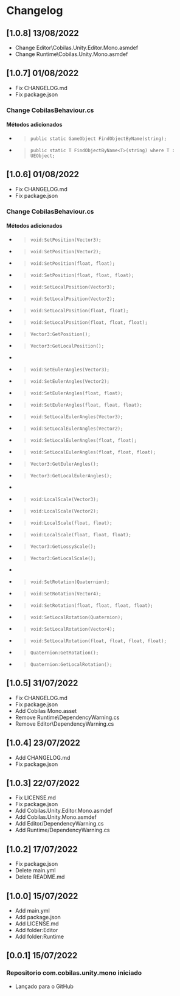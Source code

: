 # Changelog
## [1.0.8] 13/08/2022
- Change Editor\Cobilas.Unity.Editor.Mono.asmdef
- Change Runtime\Cobilas.Unity.Mono.asmdef
## [1.0.7] 01/08/2022
- Fix CHANGELOG.md
- Fix package.json
### Change CobilasBehaviour.cs
#### Métodos adicionados
- > `public static GameObject FindObjectByName(string);`
- > `public static T FindObjectByName<T>(string) where T : UEObject;`
## [1.0.6] 01/08/2022
- Fix CHANGELOG.md
- Fix package.json
### Change CobilasBehaviour.cs
#### Métodos adicionados
- > `void:SetPosition(Vector3);`
- > `void:SetPosition(Vector2);`
- > `void:SetPosition(float, float);`
- > `void:SetPosition(float, float, float);`
- > `void:SetLocalPosition(Vector3);`
- > `void:SetLocalPosition(Vector2);`
- > `void:SetLocalPosition(float, float);`
- > `void:SetLocalPosition(float, float, float);`
- > `Vector3:GetPosition();`
- > `Vector3:GetLocalPosition();`
- >
- > `void:SetEulerAngles(Vector3);`
- > `void:SetEulerAngles(Vector2);`
- > `void:SetEulerAngles(float, float);`
- > `void:SetEulerAngles(float, float, float);`
- > `void:SetLocalEulerAngles(Vector3);`
- > `void:SetLocalEulerAngles(Vector2);`
- > `void:SetLocalEulerAngles(float, float);`
- > `void:SetLocalEulerAngles(float, float, float);`
- > `Vector3:GetEulerAngles();`
- > `Vector3:GetLocalEulerAngles();`
- >
- > `void:LocalScale(Vector3);`
- > `void:LocalScale(Vector2);`
- > `void:LocalScale(float, float);`
- > `void:LocalScale(float, float, float);`
- > `Vector3:GetLossyScale();`
- > `Vector3:GetLocalScale();`
- >
- > `void:SetRotation(Quaternion);`
- > `void:SetRotation(Vector4);`
- > `void:SetRotation(float, float, float, float);`
- > `void:SetLocalRotation(Quaternion);`
- > `void:SetLocalRotation(Vector4);`
- > `void:SetLocalRotation(float, float, float, float);`
- > `Quaternion:GetRotation();`
- > `Quaternion:GetLocalRotation();`
## [1.0.5] 31/07/2022
- Fix CHANGELOG.md
- Fix package.json
- Add Cobilas Mono.asset
- Remove Runtime\DependencyWarning.cs
- Remove Editor\DependencyWarning.cs
## [1.0.4] 23/07/2022
- Add CHANGELOG.md
- Fix package.json
## [1.0.3] 22/07/2022
- Fix LICENSE.md
- Fix package.json
- Add Cobilas.Unity.Editor.Mono.asmdef
- Add Cobilas.Unity.Mono.asmdef
- Add Editor/DependencyWarning.cs
- Add Runtime/DependencyWarning.cs
## [1.0.2] 17/07/2022
- Fix package.json
- Delete main.yml
- Delete README.md
## [1.0.0] 15/07/2022
- Add main.yml
- Add package.json
- Add LICENSE.md
- Add folder:Editor
- Add folder:Runtime
## [0.0.1] 15/07/2022
### Repositorio com.cobilas.unity.mono iniciado
- Lançado para o GitHub